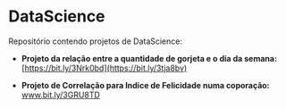 # DataScience
Repositório contendo projetos de DataScience:

- **Projeto da relação entre a quantidade de gorjeta e o dia da semana:** [https://bit.ly/3Nrk0bd](https://bit.ly/3tja8bv)

- **Projeto de Correlação para Indice de Felicidade numa coporação:**
www.bit.ly/3GRU8TD
